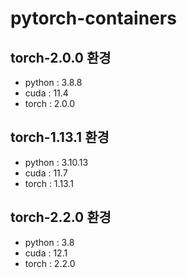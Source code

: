 # pytorch-containers

## torch-2.0.0 환경
- python : 3.8.8
- cuda : 11.4
- torch : 2.0.0

## torch-1.13.1 환경
- python : 3.10.13
- cuda : 11.7
- torch : 1.13.1

## torch-2.2.0 환경
- python : 3.8
- cuda : 12.1
- torch : 2.2.0
